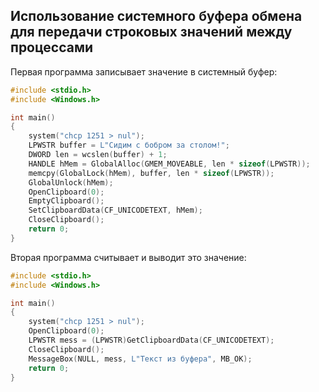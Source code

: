 ## Использование системного буфера обмена для передачи строковых значений между процессами

Первая программа записывает значение в системный буфер:
```C
#include <stdio.h>
#include <Windows.h>

int main()
{
	system("chcp 1251 > nul");
	LPWSTR buffer = L"Сидим с бобром за столом!";
	DWORD len = wcslen(buffer) + 1;
	HANDLE hMem = GlobalAlloc(GMEM_MOVEABLE, len * sizeof(LPWSTR));
	memcpy(GlobalLock(hMem), buffer, len * sizeof(LPWSTR));
	GlobalUnlock(hMem);
	OpenClipboard(0);
	EmptyClipboard();
	SetClipboardData(CF_UNICODETEXT, hMem);
	CloseClipboard();
	return 0;
}
```
Вторая программа считывает и выводит это значение:
```C
#include <stdio.h>
#include <Windows.h>

int main()
{
	system("chcp 1251 > nul");
	OpenClipboard(0);
	LPWSTR mess = (LPWSTR)GetClipboardData(CF_UNICODETEXT);
	CloseClipboard();
	MessageBox(NULL, mess, L"Текст из буфера", MB_OK);
	return 0;
}
```